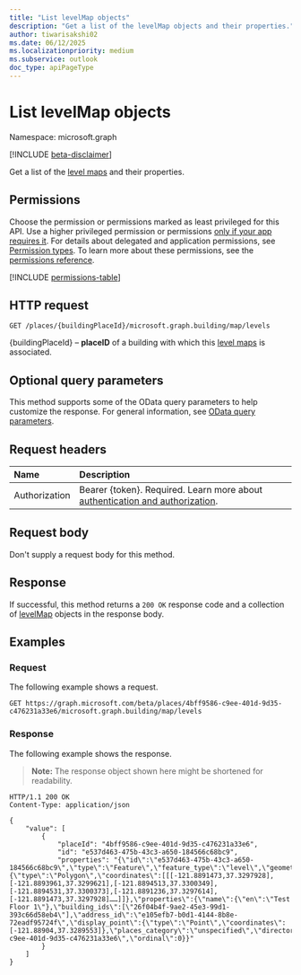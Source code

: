 ```yaml
---
title: "List levelMap objects"
description: "Get a list of the levelMap objects and their properties."
author: tiwarisakshi02
ms.date: 06/12/2025
ms.localizationpriority: medium
ms.subservice: outlook
doc_type: apiPageType
---
```


# List levelMap objects

Namespace: microsoft.graph

[!INCLUDE [beta-disclaimer](../../includes/beta-disclaimer.md)]

Get a list of the [ level maps](../resources/levelmap.md) and their properties.

## Permissions

Choose the permission or permissions marked as least privileged for this API. Use a higher privileged permission or permissions [only if your app requires it](/graph/permissions-overview#best-practices-for-using-microsoft-graph-permissions). For details about delegated and application permissions, see [Permission types](/graph/permissions-overview#permission-types). To learn more about these permissions, see the [permissions reference](/graph/permissions-reference).

<!-- {
  "blockType": "permissions",
  "name": "buildingmap-list-levels-permissions"
}
-->
[!INCLUDE [permissions-table](../includes/permissions/buildingmap-list-levels-permissions.md)]

## HTTP request

<!-- {
  "blockType": "ignored"
}
-->
``` http
GET /places/{buildingPlaceId}/microsoft.graph.building/map/levels
```

{buildingPlaceId} – **placeID** of a building with which this [ level maps](../resources/levelmap.md) is associated.

## Optional query parameters

This method supports some of the OData query parameters to help customize the response. For general information, see [OData query parameters](/graph/query-parameters).

## Request headers

|Name|Description|
|:---|:---|
|Authorization|Bearer {token}. Required. Learn more about [authentication and authorization](/graph/auth/auth-concepts).|

## Request body

Don't supply a request body for this method.

## Response

If successful, this method returns a `200 OK` response code and a collection of [levelMap](../resources/levelmap.md) objects in the response body.

## Examples

### Request

The following example shows a request.
<!-- {
  "blockType": "request",
  "name": "list_levelmap"
}
-->
``` http
GET https://graph.microsoft.com/beta/places/4bff9586-c9ee-401d-9d35-c476231a33e6/microsoft.graph.building/map/levels
```


### Response

The following example shows the response.
>**Note:** The response object shown here might be shortened for readability.
<!-- {
  "blockType": "response",
  "truncated": true,
  "@odata.type": "microsoft.graph.levelMap"
}
-->
``` http
HTTP/1.1 200 OK
Content-Type: application/json

{
    "value": [
        {
            "placeId": "4bff9586-c9ee-401d-9d35-c476231a33e6",
            "id": "e537d463-475b-43c3-a650-184566c68bc9",
            "properties": "{\"id\":\"e537d463-475b-43c3-a650-184566c68bc9\",\"type\":\"Feature\",\"feature_type\":\"level\",\"geometry\":{\"type\":\"Polygon\",\"coordinates\":[[[-121.8891473,37.3297928],[-121.8893961,37.3299621],[-121.8894513,37.3300349],[-121.8894531,37.3300373],[-121.8891236,37.3297614],[-121.8891473,37.3297928]……]]},\"properties\":{\"name\":{\"en\":\"Test Floor 1\"},\"building_ids\":[\"26f04b4f-9ae2-45e3-99d1-393c66d58eb4\"],\"address_id\":\"e105efb7-b0d1-4144-8b8e-72eadf95724f\",\"display_point\":{\"type\":\"Point\",\"coordinates\":[-121.88904,37.3289553]},\"places_category\":\"unspecified\",\"directory_id\":\"4bff9586-c9ee-401d-9d35-c476231a33e6\",\"ordinal\":0}}"
        }
    ]
}

```

